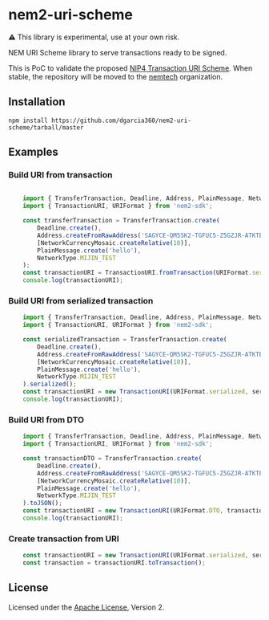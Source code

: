 # nem2-uri-scheme

:warning: This library is experimental, use at your own risk.

NEM URI Scheme library to serve transactions ready to be signed.

This is PoC to validate the proposed [NIP4 Transaction URI Scheme](https://github.com/nemtech/NIP/issues/6). When stable, the repository will be moved to the [nemtech](https://github.com/nemtech) organization.

## Installation

``npm install https://github.com/dgarcia360/nem2-uri-scheme/tarball/master``

## Examples

### Build URI from transaction

```typescript

    import { TransferTransaction, Deadline, Address, PlainMessage, NetworkCurrencyMosaic, NetworkType } from 'nem2-sdk';
    import { TransactionURI, URIFormat } from 'nem2-sdk';

    const transferTransaction = TransferTransaction.create(
        Deadline.create(),
        Address.createFromRawAddress('SAGYCE-QM5SK2-TGFUC5-Z5GZJR-ATKTBS-UQQMMH-KW5B'),
        [NetworkCurrencyMosaic.createRelative(10)],
        PlainMessage.create('hello'),
        NetworkType.MIJIN_TEST
    );
    const transactionURI = TransactionURI.fromTransaction(URIFormat.serialized, transferTransaction, 'test','http://localhost:3000').build();
    console.log(transactionURI);
```

### Build URI from serialized transaction

```typescript
    import { TransferTransaction, Deadline, Address, PlainMessage, NetworkCurrencyMosaic, NetworkType } from 'nem2-sdk';
    import { TransactionURI, URIFormat } from 'nem2-sdk';

    const serializedTransaction = TransferTransaction.create(
        Deadline.create(),
        Address.createFromRawAddress('SAGYCE-QM5SK2-TGFUC5-Z5GZJR-ATKTBS-UQQMMH-KW5B'),
        [NetworkCurrencyMosaic.createRelative(10)],
        PlainMessage.create('hello'),
        NetworkType.MIJIN_TEST
    ).serialized();
    const transactionURI = new TransactionURI(URIFormat.serialized, serializedTransaction, 'test', 'http://localhost:3000').build();
    console.log(transactionURI);
```

### Build URI from DTO

```typescript
    import { TransferTransaction, Deadline, Address, PlainMessage, NetworkCurrencyMosaic, NetworkType } from 'nem2-sdk';
    import { TransactionURI, URIFormat } from 'nem2-sdk';

    const transactionDTO = TransferTransaction.create(
        Deadline.create(),
        Address.createFromRawAddress('SAGYCE-QM5SK2-TGFUC5-Z5GZJR-ATKTBS-UQQMMH-KW5B'),
        [NetworkCurrencyMosaic.createRelative(10)],
        PlainMessage.create('hello'),
        NetworkType.MIJIN_TEST
    ).toJSON();
    const transactionURI = new TransactionURI(URIFormat.DTO, transactionDTO, 'test','http://localhost:3000').build();
    console.log(transactionURI);
```

### Create transaction from URI

```typescript
    const transactionURI = new TransactionURI(URIFormat.serialized, serializedTransaction).build();
    const transaction = transactionURI.toTransaction();
```

## License

Licensed under the [Apache License](LICENSE.md), Version 2.
